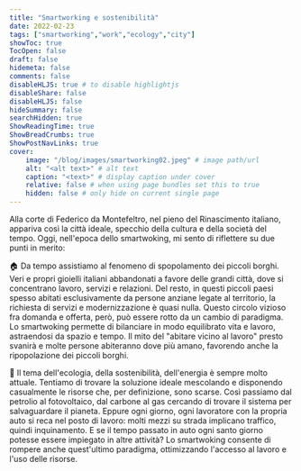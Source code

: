 ```yaml
---
title: "Smartworking e sostenibilità"
date: 2022-02-23
tags: ["smartworking","work","ecology","city"]
showToc: true
TocOpen: false
draft: false
hidemeta: false
comments: false
disableHLJS: true # to disable highlightjs
disableShare: false
disableHLJS: false
hideSummary: false
searchHidden: true
ShowReadingTime: true
ShowBreadCrumbs: true
ShowPostNavLinks: true
cover:
    image: "/blog/images/smartworking02.jpeg" # image path/url
    alt: "<alt text>" # alt text
    caption: "<text>" # display caption under cover
    relative: false # when using page bundles set this to true
    hidden: false # only hide on current single page
---
```

Alla corte di Federico da Montefeltro, nel pieno del Rinascimento italiano, appariva così la città ideale, specchio della cultura e della società del tempo. Oggi, nell'epoca dello smartwoking, mi sento di riflettere su due punti in merito:

🏠 Da tempo assistiamo al fenomeno di spopolamento dei piccoli borghi. Veri e propri gioielli italiani abbandonati a favore delle grandi città, dove si concentrano lavoro, servizi e relazioni. Del resto, in questi piccoli paesi spesso abitati esclusivamente da persone anziane legate al territorio, la richiesta di servizi e modernizzazione è quasi nulla. Questo circolo vizioso fra domanda e offerta, però, può essere rotto da un cambio di paradigma. Lo smartwoking permette di bilanciare in modo equilibrato vita e lavoro, astraendosi da spazio e tempo. Il mito del "abitare vicino al lavoro" presto svanirà e molte persone abiteranno dove più amano, favorendo anche la ripopolazione dei piccoli borghi. 

🚗 Il tema dell'ecologia, della sostenibilità, dell'energia è sempre molto attuale. Tentiamo di trovare la soluzione ideale mescolando e disponendo casualmente le risorse che, per definizione, sono scarse. Così passiamo dal petrolio al fotovoltaico, dal carbone al gas cercando di trovare il sistema per salvaguardare il pianeta. Eppure ogni giorno, ogni lavoratore con la propria auto si reca nel posto di lavoro: molti mezzi su strada implicano traffico, quindi inquinamento. E se il tempo passato in auto ogni santo giorno potesse essere impiegato in altre attività? Lo smartwoking consente di rompere anche quest'ultimo paradigma, ottimizzando l'accesso al lavoro e l'uso delle risorse.
